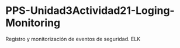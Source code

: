 # PPS-Unidad3Actividad21-Loging-Monitoring
 Registro y monitorización de eventos de seguridad. ELK 
